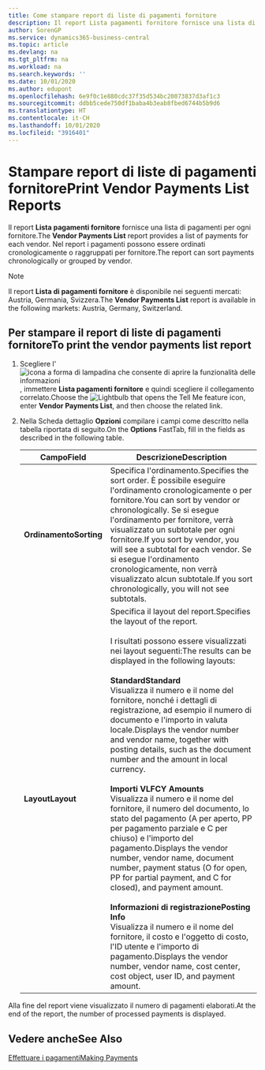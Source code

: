 ```yaml
---
title: Come stampare report di liste di pagamenti fornitore
description: Il report Lista pagamenti fornitore fornisce una lista di pagamenti per ogni fornitore. Nel report i pagamenti possono essere ordinati cronologicamente o raggruppati per fornitore.
author: SorenGP
ms.service: dynamics365-business-central
ms.topic: article
ms.devlang: na
ms.tgt_pltfrm: na
ms.workload: na
ms.search.keywords: ''
ms.date: 10/01/2020
ms.author: edupont
ms.openlocfilehash: 6e9f0c1e880cdc37f35d534bc20073837d3af1c3
ms.sourcegitcommit: ddbb5cede750df1baba4b3eab8fbed6744b5b9d6
ms.translationtype: HT
ms.contentlocale: it-CH
ms.lasthandoff: 10/01/2020
ms.locfileid: "3916401"
---
```

# <a name="print-vendor-payments-list-reports"></a><span data-ttu-id="0d509-104">Stampare report di liste di pagamenti fornitore</span><span class="sxs-lookup"><span data-stu-id="0d509-104">Print Vendor Payments List Reports</span></span>

<span data-ttu-id="0d509-105">Il report **Lista pagamenti fornitore** fornisce una lista di pagamenti per ogni fornitore.</span><span class="sxs-lookup"><span data-stu-id="0d509-105">The **Vendor Payments List** report provides a list of payments for each vendor.</span></span> <span data-ttu-id="0d509-106">Nel report i pagamenti possono essere ordinati cronologicamente o raggruppati per fornitore.</span><span class="sxs-lookup"><span data-stu-id="0d509-106">The report can sort payments chronologically or grouped by vendor.</span></span>  

> [!NOTE]
> <span data-ttu-id="0d509-107">Il report **Lista di pagamenti fornitore** è disponibile nei seguenti mercati: Austria, Germania, Svizzera.</span><span class="sxs-lookup"><span data-stu-id="0d509-107">The **Vendor Payments List** report is available in the following markets: Austria, Germany, Switzerland.</span></span>

## <a name="to-print-the-vendor-payments-list-report"></a><span data-ttu-id="0d509-108">Per stampare il report di liste di pagamenti fornitore</span><span class="sxs-lookup"><span data-stu-id="0d509-108">To print the vendor payments list report</span></span>  

1. <span data-ttu-id="0d509-109">Scegliere l'![icona a forma di lampadina che consente di aprire la funzionalità delle informazioni](../../media/ui-search/search_small.png "Informazioni sull'operazione che si desidera eseguire"), immettere **Lista pagamenti fornitore** e quindi scegliere il collegamento correlato.</span><span class="sxs-lookup"><span data-stu-id="0d509-109">Choose the ![Lightbulb that opens the Tell Me feature](../../media/ui-search/search_small.png "Tell me what you want to do") icon, enter **Vendor Payments List**, and then choose the related link.</span></span>  
2. <span data-ttu-id="0d509-110">Nella Scheda dettaglio **Opzioni** compilare i campi come descritto nella tabella riportata di seguito.</span><span class="sxs-lookup"><span data-stu-id="0d509-110">On the **Options** FastTab, fill in the fields as described in the following table.</span></span>  

    |<span data-ttu-id="0d509-111">Campo</span><span class="sxs-lookup"><span data-stu-id="0d509-111">Field</span></span>|<span data-ttu-id="0d509-112">Descrizione</span><span class="sxs-lookup"><span data-stu-id="0d509-112">Description</span></span>|  
    |---------------------------------|---------------------------------------|  
    |<span data-ttu-id="0d509-113">**Ordinamento**</span><span class="sxs-lookup"><span data-stu-id="0d509-113">**Sorting**</span></span>|<span data-ttu-id="0d509-114">Specifica l'ordinamento.</span><span class="sxs-lookup"><span data-stu-id="0d509-114">Specifies the sort order.</span></span> <span data-ttu-id="0d509-115">È possibile eseguire l'ordinamento cronologicamente o per fornitore.</span><span class="sxs-lookup"><span data-stu-id="0d509-115">You can sort by vendor or chronologically.</span></span> <span data-ttu-id="0d509-116">Se si esegue l'ordinamento per fornitore, verrà visualizzato un subtotale per ogni fornitore.</span><span class="sxs-lookup"><span data-stu-id="0d509-116">If you sort by vendor, you will see a subtotal for each vendor.</span></span> <span data-ttu-id="0d509-117">Se si esegue l'ordinamento cronologicamente, non verrà visualizzato alcun subtotale.</span><span class="sxs-lookup"><span data-stu-id="0d509-117">If you sort chronologically, you will not see subtotals.</span></span>|  
    |<span data-ttu-id="0d509-118">**Layout**</span><span class="sxs-lookup"><span data-stu-id="0d509-118">**Layout**</span></span>|<span data-ttu-id="0d509-119">Specifica il layout del report.</span><span class="sxs-lookup"><span data-stu-id="0d509-119">Specifies the layout of the report.</span></span><br /><br /> <span data-ttu-id="0d509-120">I risultati possono essere visualizzati nei layout seguenti:</span><span class="sxs-lookup"><span data-stu-id="0d509-120">The results can be displayed in the following layouts:</span></span><br /><br /> <span data-ttu-id="0d509-121">**Standard**</span><span class="sxs-lookup"><span data-stu-id="0d509-121">**Standard**</span></span><br /> <span data-ttu-id="0d509-122">Visualizza il numero e il nome del fornitore, nonché i dettagli di registrazione, ad esempio il numero di documento e l'importo in valuta locale.</span><span class="sxs-lookup"><span data-stu-id="0d509-122">Displays the vendor number and vendor name, together with posting details, such as the document number and the amount in local currency.</span></span><br /><br /> <span data-ttu-id="0d509-123">**Importi VL**</span><span class="sxs-lookup"><span data-stu-id="0d509-123">**FCY Amounts**</span></span><br /> <span data-ttu-id="0d509-124">Visualizza il numero e il nome del fornitore, il numero del documento, lo stato del pagamento (A per aperto, PP per pagamento parziale e C per chiuso) e l'importo del pagamento.</span><span class="sxs-lookup"><span data-stu-id="0d509-124">Displays the vendor number, vendor name, document number, payment status (O for open, PP for partial payment, and C for closed), and payment amount.</span></span><br /><br /> <span data-ttu-id="0d509-125">**Informazioni di registrazione**</span><span class="sxs-lookup"><span data-stu-id="0d509-125">**Posting Info**</span></span><br /> <span data-ttu-id="0d509-126">Visualizza il numero e il nome del fornitore, il costo e l'oggetto di costo, l'ID utente e l'importo di pagamento.</span><span class="sxs-lookup"><span data-stu-id="0d509-126">Displays the vendor number, vendor name, cost center, cost object, user ID, and payment amount.</span></span>|  

 <span data-ttu-id="0d509-127">Alla fine del report viene visualizzato il numero di pagamenti elaborati.</span><span class="sxs-lookup"><span data-stu-id="0d509-127">At the end of the report, the number of processed payments is displayed.</span></span>  

## <a name="see-also"></a><span data-ttu-id="0d509-128">Vedere anche</span><span class="sxs-lookup"><span data-stu-id="0d509-128">See Also</span></span>

[<span data-ttu-id="0d509-129">Effettuare i pagamenti</span><span class="sxs-lookup"><span data-stu-id="0d509-129">Making Payments</span></span>](../../payables-make-payments.md)
